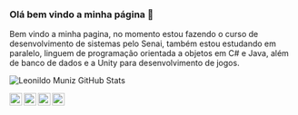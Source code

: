 ### Olá bem vindo a minha página 👋
Bem vindo a minha pagina, no momento estou fazendo o curso de desenvolvimento de sistemas pelo Senai, também estou estudando em paralelo, linguem de programação orientada a objetos em C# e Java, além de banco de dados e a Unity para desenvolvimento de jogos.
 

![Leonildo Muniz GitHub Stats](https://github-readme-stats.vercel.app/api?username=LeonildoMuniz&show_icons=true)

<a target="_blank" href="https://www.linkedin.com/in/leonildo-muniz-89a1a598/">
  <img align="left" alt="LinkdeIN" width="22px" src="https://cdn.jsdelivr.net/npm/simple-icons@v3/icons/linkedin.svg" />
</a>

<a target="_blank" href="https://www.instagram.com/munizleonildo/">
  <img align="left" alt="Instagram" width="22px" src="https://cdn.jsdelivr.net/npm/simple-icons@v3/icons/instagram.svg" />
</a>

<a target="_blank" href="mailto:leonildomuniz20@gmail.com">
  <img align="left" alt="Gmail" width="22px" src="https://cdn.jsdelivr.net/npm/simple-icons@v3/icons/gmail.svg" />
</a>

<a target="_blank" href="https://www.facebook.com/leonildo.muniz">
  <img align="left" alt="Facebook" width="22px" src="https://cdn.jsdelivr.net/npm/simple-icons@v3/icons/facebook.svg" />
</a>
